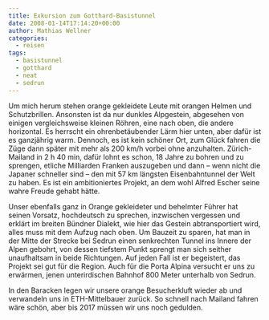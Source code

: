 ```yaml
---
title: Exkursion zum Gotthard-Basistunnel
date: 2008-01-14T17:14:20+00:00
author: Mathias Wellner
categories:
  - reisen
tags:
  - basistunnel
  - gotthard
  - neat
  - sedrun
---
```

Um mich herum stehen orange gekleidete Leute mit orangen Helmen und Schutzbrillen. Ansonsten ist da nur dunkles Alpgestein, abgesehen von einigen vergleichsweise kleinen Röhren, eine nach oben, die andere horizontal. Es herrscht ein ohrenbetäubender Lärm hier unten, aber dafür ist es ganzjährig warm. Dennoch, es ist kein schöner Ort, zum Glück fahren die Züge dann später mit mehr als 200 km/h vorbei ohne anzuhalten. Zürich-Mailand in 2 h 40 min, dafür lohnt es schon, 18 Jahre zu bohren und zu sprengen, etliche Milliarden Franken auszugeben und dann – wenn nicht die Japaner schneller sind – den mit 57 km längsten Eisenbahntunnel der Welt zu haben. Es ist ein ambitioniertes Projekt, an dem wohl Alfred Escher seine wahre Freude gehabt hätte.

Unser ebenfalls ganz in Orange gekleideter und behelmter Führer hat seinen Vorsatz, hochdeutsch zu sprechen, inzwischen vergessen und erklärt im breiten Bündner Dialekt, wie hier das Gestein abtransportiert wird, alles muss mit dem Aufzug nach oben. Um Bauzeit zu sparen, hat man in der Mitte der Strecke bei Sedrun einen senkrechten Tunnel ins Innere der Alpen gebohrt, von dessen tiefstem Punkt sprengt man sich seither unaufhaltsam in beide Richtungen. Auf jeden Fall ist er begeistert, das Projekt sei gut für die Region. Auch für die Porta Alpina versucht er uns zu erwärmen, jenen unterirdischen Bahnhof 800 Meter unterhalb von Sedrun.

In den Baracken legen wir unsere orange Besucherkluft wieder ab und verwandeln uns in ETH-Mittelbauer zurück. So schnell nach Mailand fahren wäre schön, aber bis 2017 müssen wir uns noch gedulden.